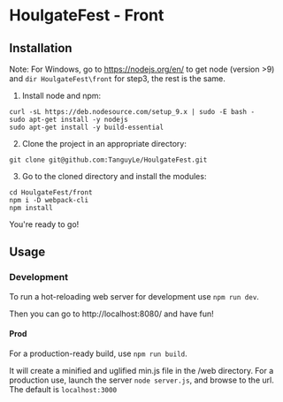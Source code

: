 # HoulgateFest - Front
## Installation
Note: For Windows, go to https://nodejs.org/en/ to get node (version >9) and `dir HoulgateFest\front` for step3, the rest is the same.

1. Install node and npm:
```shell
curl -sL https://deb.nodesource.com/setup_9.x | sudo -E bash -
sudo apt-get install -y nodejs
sudo apt-get install -y build-essential
```
2. Clone the project in an appropriate directory:
```shell
git clone git@github.com:TanguyLe/HoulgateFest.git
```
3. Go to the cloned directory and install the modules:
```shell
cd HoulgateFest/front
npm i -D webpack-cli
npm install
```
You're ready to go!
## Usage
### Development
To run a hot-reloading web server for development use  `npm run dev`.

Then you can go to http://localhost:8080/ and have fun!
#### Prod
For a production-ready build, use `npm run build`.

It will create a minified and uglified min.js file in the /web directory.
For a production use, launch the server `node server.js`, and browse to the url.
The default is `localhost:3000`